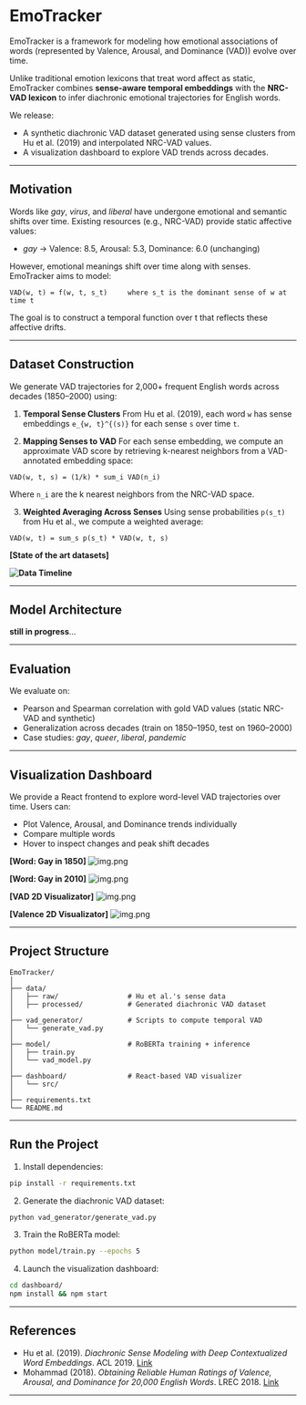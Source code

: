 
# EmoTracker
EmoTracker is a framework for modeling how emotional associations of words (represented by Valence, Arousal, and Dominance (VAD)) evolve over time. 

Unlike traditional emotion lexicons that treat word affect as static, EmoTracker combines **sense-aware temporal embeddings** with the **NRC-VAD lexicon** to infer diachronic emotional trajectories for English words.

We release:

* A synthetic diachronic VAD dataset generated using sense clusters from Hu et al. (2019) and interpolated NRC-VAD values.
* A visualization dashboard to explore VAD trends across decades.

---

## Motivation

Words like *gay*, *virus*, and *liberal* have undergone emotional and semantic shifts over time. Existing resources (e.g., NRC-VAD) provide static affective values:

* *gay* → Valence: 8.5, Arousal: 5.3, Dominance: 6.0 (unchanging)

However, emotional meanings shift over time along with senses. EmoTracker aims to model:

```
VAD(w, t) = f(w, t, s_t)     where s_t is the dominant sense of w at time t
```

The goal is to construct a temporal function over t that reflects these affective drifts.

---

## Dataset Construction

We generate VAD trajectories for 2,000+ frequent English words across decades (1850–2000) using:

1. **Temporal Sense Clusters**
   From Hu et al. (2019), each word `w` has sense embeddings `e_{w, t}^{(s)}` for each sense `s` over time `t`.

2. **Mapping Senses to VAD**
   For each sense embedding, we compute an approximate VAD score by retrieving k-nearest neighbors from a VAD-annotated embedding space:

```
VAD(w, t, s) = (1/k) * sum_i VAD(n_i)
```

Where `n_i` are the k nearest neighbors from the NRC-VAD space.

3. **Weighted Averaging Across Senses**
   Using sense probabilities `p(s_t)` from Hu et al., we compute a weighted average:

```
VAD(w, t) = sum_s p(s_t) * VAD(w, t, s)
```
**\[State of the art datasets]**

**![Data Timeline](data/imgs/data_timeline.png)**

---

## Model Architecture

**still in progress**...

---

## Evaluation

We evaluate on:

* Pearson and Spearman correlation with gold VAD values (static NRC-VAD and synthetic)
* Generalization across decades (train on 1850–1950, test on 1960–2000)
* Case studies: *gay*, *queer*, *liberal*, *pandemic*

---

## Visualization Dashboard

We provide a React frontend to explore word-level VAD trajectories over time. Users can:

* Plot Valence, Arousal, and Dominance trends individually
* Compare multiple words
* Hover to inspect changes and peak shift decades

**\[Word: Gay in 1850]**
![img.png](data/imgs/old_drift.png)

**\[Word: Gay in 2010]**
![img.png](data/imgs/new_drift.png)


**\[VAD 2D Visualizator]**
![img.png](data/imgs/vad.png)

**\[Valence 2D Visualizator]**
![img.png](data/imgs/v_exp.png)

---

## Project Structure

```
EmoTracker/
│
├── data/
│   ├── raw/                 # Hu et al.'s sense data
│   ├── processed/           # Generated diachronic VAD dataset
│
├── vad_generator/           # Scripts to compute temporal VAD
│   └── generate_vad.py
│
├── model/                   # RoBERTa training + inference
│   ├── train.py
│   └── vad_model.py
│
├── dashboard/               # React-based VAD visualizer
│   └── src/
│
├── requirements.txt
└── README.md
```

---

## Run the Project

1. Install dependencies:

```bash
pip install -r requirements.txt
```

2. Generate the diachronic VAD dataset:

```bash
python vad_generator/generate_vad.py
```

3. Train the RoBERTa model:

```bash
python model/train.py --epochs 5
```

4. Launch the visualization dashboard:

```bash
cd dashboard/
npm install && npm start
```

---

## References

* Hu et al. (2019). *Diachronic Sense Modeling with Deep Contextualized Word Embeddings*. ACL 2019. [Link](https://aclanthology.org/P19-1131)
* Mohammad (2018). *Obtaining Reliable Human Ratings of Valence, Arousal, and Dominance for 20,000 English Words*. LREC 2018. [Link](https://aclanthology.org/L18-1191)

---

